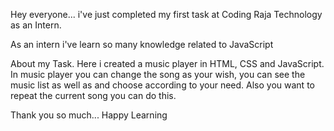 Hey everyone...
i've just completed my first task at Coding Raja Technology as an Intern.

As an intern i've learn so many knowledge related to JavaScript

About my Task.
Here i created a music player in HTML, CSS and JavaScript. In music player you can change the song as your wish, you can see the music list as well as and choose according to your need. 
Also you want to repeat the current song you can do this.

Thank you so much... Happy Learning
